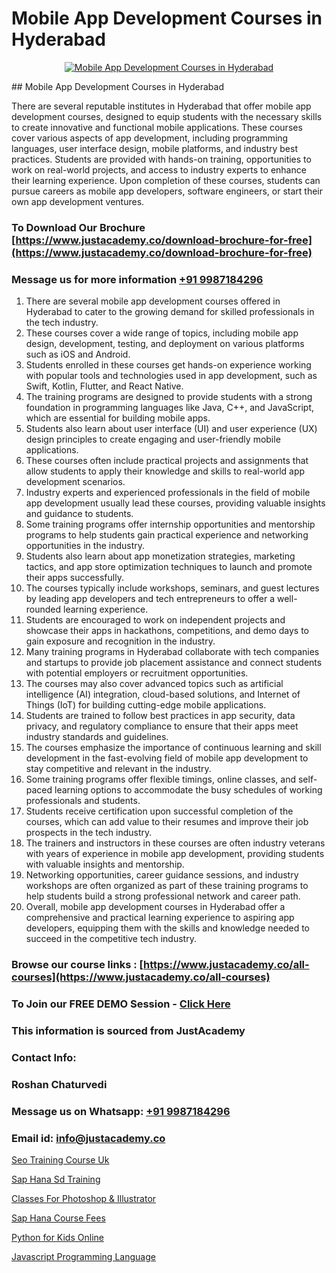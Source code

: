 # Mobile App Development Courses in Hyderabad

<p align="center">
  <a href="https://justacademy.co/program-detail/mobile-app-development">
    <img src="https://justacademy.co/storage2/program_images/1704700359.webp" alt="Mobile App Development Courses in Hyderabad">
  </a>
</p>
## Mobile App Development Courses in Hyderabad

There are several reputable institutes in Hyderabad that offer mobile app development courses, designed to equip students with the necessary skills to create innovative and functional mobile applications. These courses cover various aspects of app development, including programming languages, user interface design, mobile platforms, and industry best practices. Students are provided with hands-on training, opportunities to work on real-world projects, and access to industry experts to enhance their learning experience. Upon completion of these courses, students can pursue careers as mobile app developers, software engineers, or start their own app development ventures.
### To Download Our Brochure [https://www.justacademy.co/download-brochure-for-free](https://www.justacademy.co/download-brochure-for-free)
### Message us for more information [+91 9987184296](https://api.whatsapp.com/send?phone=919987184296)
1) There are several mobile app development courses offered in Hyderabad to cater to the growing demand for skilled professionals in the tech industry.
2) These courses cover a wide range of topics, including mobile app design, development, testing, and deployment on various platforms such as iOS and Android.
3) Students enrolled in these courses get hands-on experience working with popular tools and technologies used in app development, such as Swift, Kotlin, Flutter, and React Native.
4) The training programs are designed to provide students with a strong foundation in programming languages like Java, C++, and JavaScript, which are essential for building mobile apps.
5) Students also learn about user interface (UI) and user experience (UX) design principles to create engaging and user-friendly mobile applications.
6) These courses often include practical projects and assignments that allow students to apply their knowledge and skills to real-world app development scenarios.
7) Industry experts and experienced professionals in the field of mobile app development usually lead these courses, providing valuable insights and guidance to students.
8) Some training programs offer internship opportunities and mentorship programs to help students gain practical experience and networking opportunities in the industry.
9) Students also learn about app monetization strategies, marketing tactics, and app store optimization techniques to launch and promote their apps successfully.
10) The courses typically include workshops, seminars, and guest lectures by leading app developers and tech entrepreneurs to offer a well-rounded learning experience.
11) Students are encouraged to work on independent projects and showcase their apps in hackathons, competitions, and demo days to gain exposure and recognition in the industry.
12) Many training programs in Hyderabad collaborate with tech companies and startups to provide job placement assistance and connect students with potential employers or recruitment opportunities.
13) The courses may also cover advanced topics such as artificial intelligence (AI) integration, cloud-based solutions, and Internet of Things (IoT) for building cutting-edge mobile applications.
14) Students are trained to follow best practices in app security, data privacy, and regulatory compliance to ensure that their apps meet industry standards and guidelines.
15) The courses emphasize the importance of continuous learning and skill development in the fast-evolving field of mobile app development to stay competitive and relevant in the industry.
16) Some training programs offer flexible timings, online classes, and self-paced learning options to accommodate the busy schedules of working professionals and students.
17) Students receive certification upon successful completion of the courses, which can add value to their resumes and improve their job prospects in the tech industry.
18) The trainers and instructors in these courses are often industry veterans with years of experience in mobile app development, providing students with valuable insights and mentorship.
19) Networking opportunities, career guidance sessions, and industry workshops are often organized as part of these training programs to help students build a strong professional network and career path.
20) Overall, mobile app development courses in Hyderabad offer a comprehensive and practical learning experience to aspiring app developers, equipping them with the skills and knowledge needed to succeed in the competitive tech industry.

### Browse our course links : [https://www.justacademy.co/all-courses](https://www.justacademy.co/all-courses) 
### To Join our FREE DEMO Session - [Click Here](https://www.justacademy.co/register-for-course-demo)


### This information is sourced from JustAcademy
### Contact Info:
### Roshan Chaturvedi
### Message us on Whatsapp: [+91 9987184296](https://api.whatsapp.com/send?phone=919987184296)
### Email id: [info@justacademy.co](mailto:info@justacademy.co)
                
[Seo Training Course Uk](https://www.linkedin.com/pulse/seo-training-course-uk-justacademyderby-mso5e?trackingId=Gv8rr8FR0j99PP%2BxAwWE%2BA%3D%3D&lipi=urn%3Ali%3Apage%3Ad_flagship3_company_admin%3BkRT1kc0YQHOTvx7WftmAwA%3D%3D)

[Sap Hana Sd Training](https://www.linkedin.com/pulse/sap-hana-sd-training-justacademy-kolkata-hsare?trackingId=F0To%2BWuPmSuXw0IYLzaGQg%3D%3D&lipi=urn%3Ali%3Apage%3Ad_flagship3_company_admin%3BhsQsLwqxSU64UKgNHl%2FHuA%3D%3D)

[Classes For Photoshop & Illustrator](https://medium.com/@negishivu99/classes-for-photoshop-illustrator-64a0475fb1ca)

[Sap Hana Course Fees](https://medium.com/@kamblerajas684/sap-hana-course-fees-2b8d04184929)

[Python for Kids Online](https://justacademyin.github.io/justacademy/python-for-kids-online)

[Javascript Programming Language](https://justacademyin.github.io/justacademy/javascript-programming-language)

